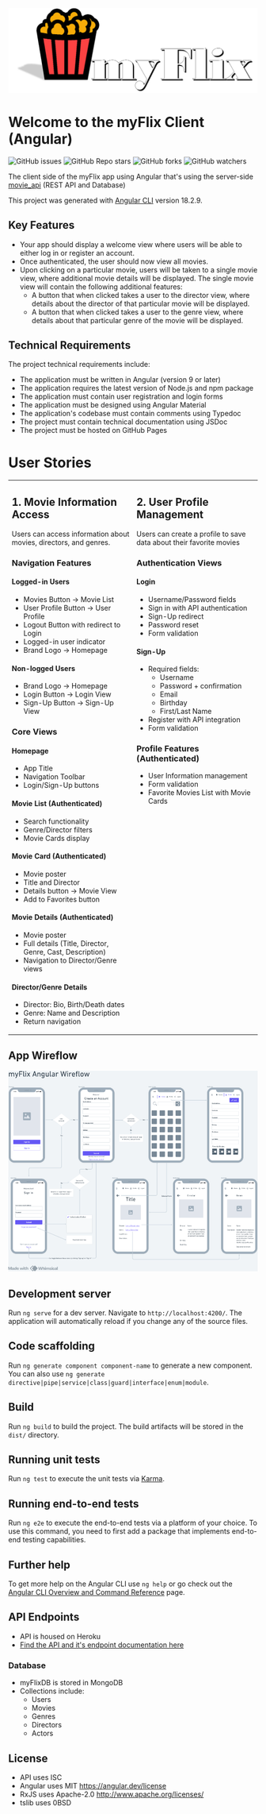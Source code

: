 ![myFlix Logo](public/myFlixLogo-Light.png)
# Welcome to the myFlix Client (Angular)
![GitHub issues](https://img.shields.io/github/issues/eahowell/myFlix-Angular-client?color=yellow)
![GitHub Repo stars](https://img.shields.io/github/stars/eahowell/myFlix-Angular-client)
![GitHub forks](https://img.shields.io/github/forks/eahowell/myFlix-Angular-client)
![GitHub watchers](https://img.shields.io/github/watchers/eahowell/myFlix-Angular-client)

The client side of the myFlix app using Angular that's using the server-side [movie_api](https://github.com/eahowell/movie_api) (REST API and Database)

This project was generated with [Angular CLI](https://github.com/angular/angular-cli) version 18.2.9.



## Key Features
- Your app should display a welcome view where users will be able to either log in or register an
account.
- Once authenticated, the user should now view all movies.
- Upon clicking on a particular movie, users will be taken to a single movie view, where
additional movie details will be displayed. The single movie view will contain the following
additional features:
  - A button that when clicked takes a user to the director view, where details about the
director of that particular movie will be displayed.
  - A button that when clicked takes a user to the genre view, where details about that
particular genre of the movie will be displayed.


## Technical Requirements
The project technical requirements include:
- The application must be written in Angular (version 9 or later)
- The application requires the latest version of Node.js and npm package
- The application must contain user registration and login forms
- The application must be designed using Angular Material
- The application's codebase must contain comments using Typedoc
- The project must contain technical documentation using JSDoc
- The project must be hosted on GitHub Pages


# User Stories

<table>
<tr>
<td width="50%" valign="top">

## 1. Movie Information Access
Users can access information about movies, directors, and genres.

### Navigation Features
#### Logged-in Users
- Movies Button → Movie List
- User Profile Button → User Profile
- Logout Button with redirect to Login
- Logged-in user indicator
- Brand Logo → Homepage

#### Non-logged Users
- Brand Logo → Homepage
- Login Button → Login View
- Sign-Up Button → Sign-Up View

### Core Views
#### Homepage
- App Title
- Navigation Toolbar
- Login/Sign-Up buttons

#### Movie List (Authenticated)
- Search functionality
- Genre/Director filters
- Movie Cards display

#### Movie Card (Authenticated)
- Movie poster
- Title and Director
- Details button → Movie View
- Add to Favorites button

#### Movie Details (Authenticated)
- Movie poster
- Full details (Title, Director, Genre, Cast, Description)
- Navigation to Director/Genre views

#### Director/Genre Details
- Director: Bio, Birth/Death dates
- Genre: Name and Description
- Return navigation
</td>
<td width="50%" valign="top">

## 2. User Profile Management
Users can create a profile to save data about their favorite movies

### Authentication Views
#### Login
- Username/Password fields
- Sign in with API authentication
- Sign-Up redirect
- Password reset
- Form validation

#### Sign-Up
- Required fields:
  - Username
  - Password + confirmation
  - Email
  - Birthday
  - First/Last Name
- Register with API integration
- Form validation

### Profile Features (Authenticated)
- User Information management
- Form validation
- Favorite Movies List with Movie Cards

</td>
</tr>
</table>

## App Wireflow
![myFlix Angular Wireflow](public/wireflow.png)

## Development server

Run `ng serve` for a dev server. Navigate to `http://localhost:4200/`. The application will automatically reload if you change any of the source files.

## Code scaffolding

Run `ng generate component component-name` to generate a new component. You can also use `ng generate directive|pipe|service|class|guard|interface|enum|module`.

## Build

Run `ng build` to build the project. The build artifacts will be stored in the `dist/` directory.

## Running unit tests

Run `ng test` to execute the unit tests via [Karma](https://karma-runner.github.io).

## Running end-to-end tests

Run `ng e2e` to execute the end-to-end tests via a platform of your choice. To use this command, you need to first add a package that implements end-to-end testing capabilities.

## Further help

To get more help on the Angular CLI use `ng help` or go check out the [Angular CLI Overview and Command Reference](https://angular.dev/tools/cli) page.

## API Endpoints

- API is housed on Heroku
- [Find the API and it's endpoint documentation here](https://github.com/eahowell/movie_api/blob/main/README.md)


### Database
- myFlixDB is stored in MongoDB
- Collections include:
  - Users
  - Movies
  - Genres
  - Directors
  - Actors

## License
- API uses ISC
- Angular uses MIT https://angular.dev/license
- RxJS uses Apache-2.0 http://www.apache.org/licenses/
- tslib uses 0BSD
